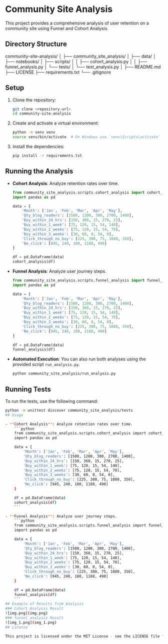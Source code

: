 # Community Site Analysis

This project provides a comprehensive analysis of user retention on a community site using Funnel and Cohort Analysis.

## Directory Structure
community-site-analysis/
│
├── community_site_analysis/
│   ├── data/
│   ├── notebooks/
│   ├── scripts/
│   │   ├── cohort_analysis.py
│   │   ├── funnel_analysis.py
│   └── tests/
│       └── test_analysis.py
│
├── README.md
├── LICENSE
├── requirements.txt
└── .gitignore

## Setup

1. Clone the repository:
    ```sh
    git clone <repository-url>
    cd community-site-analysis
    ```

2. Create and activate a virtual environment:
    ```sh
    python -m venv venv
    source venv/bin/activate  # On Windows use `venv\Scripts\activate`
    ```

3. Install the dependencies:
    ```sh
    pip install -r requirements.txt
    ```

## Running the Analysis

- **Cohort Analysis**: Analyze retention rates over time.
    ```python
    from community_site_analysis.scripts.cohort_analysis import cohort_analysis
    import pandas as pd

    data = {
        'Month': ['Jan', 'Feb', 'Mar', 'Apr', 'May'],
        'Qty_blog_readers': [1500, 1200, 300, 2700, 1400],
        'Buy_within_24_hrs': [150, 360, 15, 270, 25],
        'Buy_within_1_week': [75, 120, 15, 54, 140],
        'Buy_within_2_weeks': [75, 120, 15, 54, 70],
        'Buy_within_3_weeks': [30, 60, 0, 54, 0],
        'Click_through_no_buy': [225, 300, 75, 1080, 350],
        'No_click': [945, 240, 180, 1188, 490]
    }

    df = pd.DataFrame(data)
    cohort_analysis(df)
    ```

- **Funnel Analysis**: Analyze user journey steps.
    ```python
    from community_site_analysis.scripts.funnel_analysis import funnel_analysis
    import pandas as pd

    data = {
        'Month': ['Jan', 'Feb', 'Mar', 'Apr', 'May'],
        'Qty_blog_readers': [1500, 1200, 300, 2700, 1400],
        'Buy_within_24_hrs': [150, 360, 15, 270, 25],
        'Buy_within_1_week': [75, 120, 15, 54, 140],
        'Buy_within_2_weeks': [75, 120, 15, 54, 70],
        'Buy_within_3_weeks': [30, 60, 0, 54, 0],
        'Click_through_no_buy': [225, 300, 75, 1080, 350],
        'No_click': [945, 240, 180, 1188, 490]
    }

    df = pd.DataFrame(data)
    funnel_analysis(df)
    ```

- **Automated Execution**: You can also run both analyses using the provided script `run_analysis.py`.
    ```sh
    python community_site_analysis/run_analysis.py
    ```

## Running Tests

To run the tests, use the following command:
```sh
python -m unittest discover community_site_analysis/tests
## Usage

- **Cohort Analysis**: Analyze retention rates over time.
    ```python
    from community_site_analysis.scripts.cohort_analysis import cohort_analysis
    import pandas as pd

    data = {
        'Month': ['Jan', 'Feb', 'Mar', 'Apr', 'May'],
        'Qty_blog_readers': [1500, 1200, 300, 2700, 1400],
        'Buy_within_24_hrs': [150, 360, 15, 270, 25],
        'Buy_within_1_week': [75, 120, 15, 54, 140],
        'Buy_within_2_weeks': [75, 120, 15, 54, 70],
        'Buy_within_3_weeks': [30, 60, 0, 54, 0],
        'Click_through_no_buy': [225, 300, 75, 1080, 350],
        'No_click': [945, 240, 180, 1188, 490]
    }

    df = pd.DataFrame(data)
    cohort_analysis(df)
    ```

- **Funnel Analysis**: Analyze user journey steps.
    ```python
    from community_site_analysis.scripts.funnel_analysis import funnel_analysis
    import pandas as pd

    data = {
        'Month': ['Jan', 'Feb', 'Mar', 'Apr', 'May'],
        'Qty_blog_readers': [1500, 1200, 300, 2700, 1400],
        'Buy_within_24_hrs': [150, 360, 15, 270, 25],
        'Buy_within_1_week': [75, 120, 15, 54, 140],
        'Buy_within_2_weeks': [75, 120, 15, 54, 70],
        'Buy_within_3_weeks': [30, 60, 0, 54, 0],
        'Click_through_no_buy': [225, 300, 75, 1080, 350],
        'No_click': [945, 240, 180, 1188, 490]
    }

    df = pd.DataFrame(data)
    funnel_analysis(df)
    ```
## Example of Results from Analysis
### Cohort Analysis Result
![img.png](img.png)
### funnel_analysis Result
![img_1.png](img_1.png)
## License

This project is licensed under the MIT License - see the LICENSE file for details.